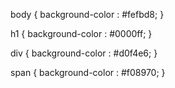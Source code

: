 body {
  background-color : #fefbd8;
}

h1 {
  background-color : #0000ff;
}

div {
  background-color : #d0f4e6;
}

span {
  background-color : #f08970;
}